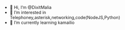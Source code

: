 - 👋 Hi, I’m @DixitMalia
- 👀 I’m interested in Telephoney,asterisk,networking,code(NodeJS,Python)
- 🌱 I’m currently learning kamailio

<!---
DixitMalia/DixitMalia is a ✨ special ✨ repository because its `README.md` (this file) appears on your GitHub profile.
You can click the Preview link to take a look at your changes.
--->
